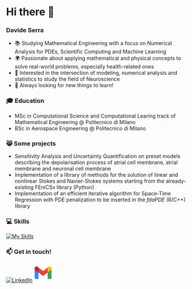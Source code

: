 # Hi there 👋

### Davide Serra
- 📚 Studying Mathematical Engineering with a focus on Numerical Analysis for PDEs, Scientific Computing and Machine Learning
- 🌍 Passionate about applying mathematical and physical concepts to solve real-world problems, especially health-related ones
- 🧠 Interested in the intersection of modeling, numerical analysis and statistics to study the field of Neuroscience
- 👀 Always looking for new things to learn!


### 🎓 Education
- MSc in Computational Science and Computational Learing track of Mathematical Engineering @ Politecnico di Milano
- BSc in Aerospace Engineering @ Politecnico di Milano

### 😸 Some projects
- Sensitivity Analysis and Uncertainty Quantification on preset models describing the
depolarisation process of atrial cell membrane, atrial membrane and neuronal cell membrane
- Implementation of a library of methods for the solution of linear and nonlinear
Stokes and Navier-Stokes systems starting from the already-existing FEniCSx library (Python)
- Implementation of an efficient iterative algorithm for Space-Time Regression with PDE penalization to be inserted
in the _fdaPDE_ (R/C++) library

### 💻 Skills
[![My Skills](https://skillicons.dev/icons?i=c,cpp,latex,matlab,py,r&theme=light)](https://skillicons.dev)

### 📫 Get in touch!
[![LinkedIn](https://skillicons.dev/icons?i=linkedin)](https://www.linkedin.com/in/davide-serra-1b2181276?)
<a href="davideserra99@gmail.com">
  <img src="https://github.com/davidesserra/davidesserra/blob/main/gmail.png" width="50" alt="Profile Image">
</a>

